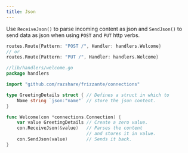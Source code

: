 ```yaml
---
title: Json
---
```


Use `ReceiveJson()` to parse incoming content as json and `SendJson()` to send data as json when using `POST` and `PUT` http verbs.

```go
routes.Route{Pattern: "POST /", Handler: handlers.Welcome}
// or
routes.Route{Pattern: "PUT /", Handler: handlers.Welcome}
```

```go
//lib/handlers/welcome.go
package handlers

import "github.com/razshare/frizzante/connections"

type GreetingDetails struct { // Defines a struct in which to 
    Name string `json:"name"` // store the json content.
}

func Welcome(con *connections.Connection) {
    var value GreetingDetails // Create a zero value.
    con.ReceiveJson(&value)   // Parses the content 
                              // and stores it in value.
    con.SendJson(value)       // Sends it back.
}
```
